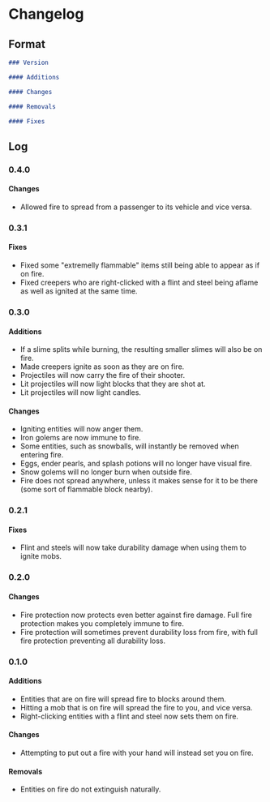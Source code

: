# Changelog

## Format

```markdown
### Version

#### Additions

#### Changes

#### Removals

#### Fixes
```

## Log

### 0.4.0

#### Changes

- Allowed fire to spread from a passenger to its vehicle and vice versa.

### 0.3.1

#### Fixes

- Fixed some "extremelly flammable" items still being able to appear as if on fire.
- Fixed creepers who are right-clicked with a flint and steel being aflame as well as ignited at the same time.

### 0.3.0

#### Additions

- If a slime splits while burning, the resulting smaller slimes will also be on fire.
- Made creepers ignite as soon as they are on fire.
- Projectiles will now carry the fire of their shooter.
- Lit projectiles will now light blocks that they are shot at.
- Lit projectiles will now light candles.

#### Changes

- Igniting entities will now anger them.
- Iron golems are now immune to fire.
- Some entities, such as snowballs, will instantly be removed when entering fire.
- Eggs, ender pearls, and splash potions will no longer have visual fire.
- Snow golems will no longer burn when outside fire.
- Fire does not spread anywhere, unless it makes sense for it to be there (some sort of flammable block nearby).

### 0.2.1

#### Fixes

- Flint and steels will now take durability damage when using them to ignite mobs.

### 0.2.0

#### Changes

- Fire protection now protects even better against fire damage. Full fire protection makes you completely immune to fire.
- Fire protection will sometimes prevent durability loss from fire, with full fire protection preventing all durability loss.

### 0.1.0

#### Additions

- Entities that are on fire will spread fire to blocks around them.
- Hitting a mob that is on fire will spread the fire to you, and vice versa.
- Right-clicking entities with a flint and steel now sets them on fire.

#### Changes

- Attempting to put out a fire with your hand will instead set you on fire.

#### Removals

- Entities on fire do not extinguish naturally.
